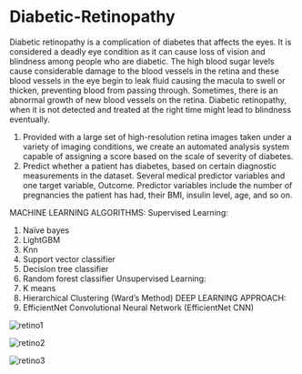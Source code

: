 # Diabetic-Retinopathy
Diabetic retinopathy is a complication of diabetes that affects the eyes. It is considered a deadly eye condition as it can cause loss of vision and blindness among people who are diabetic. The high blood sugar levels cause considerable damage to the blood vessels in the retina and these blood vessels in the eye begin to leak fluid causing the macula to swell or thicken, preventing blood from passing through. Sometimes, there is an abnormal growth of new blood vessels on the retina. Diabetic retinopathy, when it is not detected and treated at the right time might lead to blindness eventually. 
1.	 Provided with a large set of high-resolution retina images taken under a variety of imaging conditions, we create an automated analysis system capable of assigning a score based on the scale of severity of diabetes.
2.	 Predict whether a patient has diabetes, based on certain diagnostic measurements in the dataset. Several medical predictor variables and one target variable, Outcome. Predictor variables include the number of pregnancies the patient has had, their BMI, insulin level, age, and so on. 

MACHINE LEARNING ALGORITHMS:
Supervised Learning:
1.	Naïve bayes
2.	LightGBM
3.	Knn
4.	Support vector classifier
5.	Decision tree classifier
6.	Random forest classifier
Unsupervised Learning:
1.	K means
2.	Hierarchical Clustering (Ward’s Method)
DEEP LEARNING APPROACH:
1.	EfficientNet Convolutional Neural Network (EfficientNet CNN)
	
![retino1](https://github.com/user-attachments/assets/6c6cf3c5-9253-4625-854b-f186b70d1ef7)

![retino2](https://github.com/user-attachments/assets/6b8d255d-dcfd-411f-9a66-58c4838f129f)

![retino3](https://github.com/user-attachments/assets/13847172-e990-407c-b065-9bf9edbbb83e)

